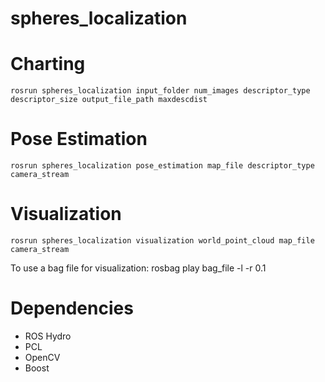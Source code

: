spheres_localization
====================

# Charting
	rosrun spheres_localization input_folder num_images descriptor_type descriptor_size output_file_path maxdescdist 

# Pose Estimation
	rosrun spheres_localization pose_estimation map_file descriptor_type camera_stream

# Visualization
	rosrun spheres_localization visualization world_point_cloud map_file camera_stream

To use a bag file for visualization:
	rosbag play bag_file -l -r 0.1

# Dependencies
* ROS Hydro
* PCL
* OpenCV
* Boost